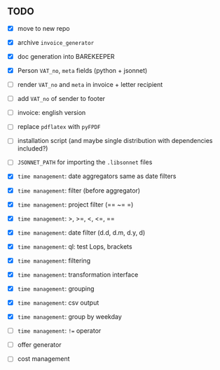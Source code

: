 ## TODO

* [x] move to new repo

* [x] archive `invoice_generator`

* [x] doc generation into BAREKEEPER

* [x] Person `VAT_no`, `meta` fields (python + jsonnet)

* [ ] render `VAT_no` and `meta` in invoice + letter recipient

* [ ] add `VAT_no` of sender to footer

* [ ] invoice: english version

* [ ] replace `pdflatex` with `pyFPDF`

* [ ] installation script (and maybe single distribution with
  dependencies included?)

* [ ] `JSONNET_PATH` for importing the `.libsonnet` files

* [x] `time management`: date aggregators same as date filters

* [x] `time management`: filter (before aggregator)

* [x] `time management`: project filter (== ~= \=)

* [x] `time management`: >, >=, <, <=, ==

* [x] `time management`: date filter (d.d, d.m, d.y, d)

* [x] `time management`: ql: test Lops, brackets

* [x] `time management`: filtering

* [x] `time management`: transformation interface

* [x] `time management`: grouping

* [x] `time management`: csv output

* [x] `time management`: group by weekday

* [ ] `time management`: `!=` operator

* [ ] offer generator

* [ ] cost management
